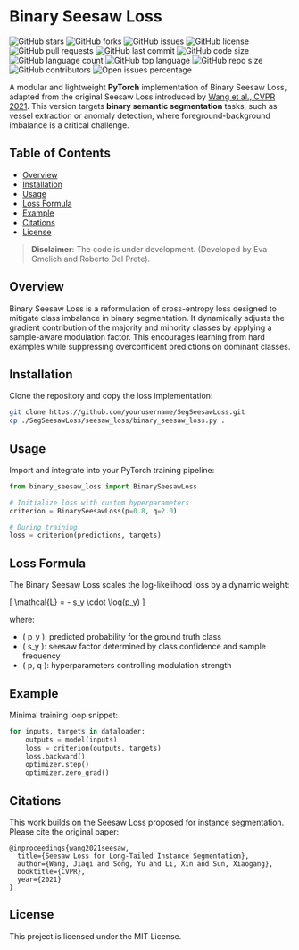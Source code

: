 
# 


# Binary Seesaw Loss




![GitHub stars](https://img.shields.io/github/stars/sirbastiano/SegSeesawLoss.svg)
![GitHub forks](https://img.shields.io/github/forks/sirbastiano/SegSeesawLoss.svg)
![GitHub issues](https://img.shields.io/github/issues/sirbastiano/SegSeesawLoss.svg)
![GitHub license](https://img.shields.io/github/license/sirbastiano/SegSeesawLoss.svg)
![GitHub pull requests](https://img.shields.io/github/issues-pr/sirbastiano/SegSeesawLoss.svg)
![GitHub last commit](https://img.shields.io/github/last-commit/sirbastiano/SegSeesawLoss.svg)
![GitHub code size](https://img.shields.io/github/languages/code-size/sirbastiano/SegSeesawLoss.svg)
![GitHub language count](https://img.shields.io/github/languages/count/sirbastiano/SegSeesawLoss.svg)
![GitHub top language](https://img.shields.io/github/languages/top/sirbastiano/SegSeesawLoss.svg)
![GitHub repo size](https://img.shields.io/github/repo-size/sirbastiano/SegSeesawLoss.svg)
![GitHub contributors](https://img.shields.io/github/contributors/sirbastiano/SegSeesawLoss.svg)
![Open issues percentage](https://img.shields.io/github/issues/detail/state/sirbastiano/SegSeesawLoss/1.svg)



A modular and lightweight **PyTorch** implementation of Binary Seesaw Loss, adapted from the original Seesaw Loss introduced by [Wang et al., CVPR 2021](https://arxiv.org/pdf/2008.10032). This version targets **binary semantic segmentation** tasks, such as vessel extraction or anomaly detection, where foreground-background imbalance is a critical challenge.

## Table of Contents
- [Overview](#overview)
- [Installation](#installation)
- [Usage](#usage)
- [Loss Formula](#loss-formula)
- [Example](#example)
- [Citations](#citations)
- [License](#license)



> **Disclaimer**:  The code is under development. (Developed by Eva Gmelich and Roberto Del Prete).

## Overview

Binary Seesaw Loss is a reformulation of cross-entropy loss designed to mitigate class imbalance in binary segmentation. It dynamically adjusts the gradient contribution of the majority and minority classes by applying a sample-aware modulation factor. This encourages learning from hard examples while suppressing overconfident predictions on dominant classes.

## Installation

Clone the repository and copy the loss implementation:
```bash
git clone https://github.com/yourusername/SegSeesawLoss.git
cp ./SegSeesawLoss/seesaw_loss/binary_seesaw_loss.py .
```

## Usage

Import and integrate into your PyTorch training pipeline:
```python
from binary_seesaw_loss import BinarySeesawLoss

# Initialize loss with custom hyperparameters
criterion = BinarySeesawLoss(p=0.8, q=2.0)

# During training
loss = criterion(predictions, targets)
```

## Loss Formula

The Binary Seesaw Loss scales the log-likelihood loss by a dynamic weight:

\[
\mathcal{L} = - s_y \cdot \log(p_y)
\]

where:
- \( p_y \): predicted probability for the ground truth class
- \( s_y \): seesaw factor determined by class confidence and sample frequency
- \( p, q \): hyperparameters controlling modulation strength

## Example

Minimal training loop snippet:
```python
for inputs, targets in dataloader:
    outputs = model(inputs)
    loss = criterion(outputs, targets)
    loss.backward()
    optimizer.step()
    optimizer.zero_grad()
```

## Citations

This work builds on the Seesaw Loss proposed for instance segmentation. Please cite the original paper:
```
@inproceedings{wang2021seesaw,
  title={Seesaw Loss for Long-Tailed Instance Segmentation},
  author={Wang, Jiaqi and Song, Yu and Li, Xin and Sun, Xiaogang},
  booktitle={CVPR},
  year={2021}
}
```

## License
This project is licensed under the MIT License.
